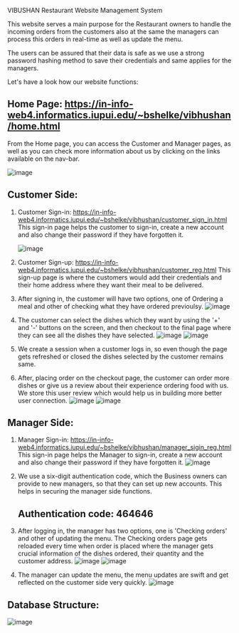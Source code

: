 VIBUSHAN Restaurant Website Management System

This website serves a main purpose for the Restaurant owners to handle the incoming orders from the customers also at the same the managers can process this orders in real-time as well as update the menu.

The users can be assured that their data is safe as we use a strong password hashing method to save their credentials and same applies for the managers.

Let's have a look how our website functions:

## Home Page: https://in-info-web4.informatics.iupui.edu/~bshelke/vibhushan/home.html
   From the Home page, you can access the Customer and Manager pages, as well as you can check more information about us by clicking on the links available on the nav-bar.

   ![image](https://github.com/vijaypulavarthi333/VIBUSHAN/assets/83290382/bfa255e9-cfba-40d3-ad8c-7a6afa50b492)


## Customer Side:

1. Customer Sign-in: https://in-info-web4.informatics.iupui.edu/~bshelke/vibhushan/customer_sign_in.html
   This sign-in page helps the customer to sign-in, create a new account and also change their password if they have forgotten it.

   ![image](https://github.com/vijaypulavarthi333/VIBUSHAN/assets/83290382/74a0566a-567e-4bff-8a57-4b860de17c96)


3. Customer Sign-up: https://in-info-web4.informatics.iupui.edu/~bshelke/vibhushan/customer_reg.html
   This sign-up page is where the customers would add their credentials and their home address where they want their meal to be delivered.

4. After signing in, the customer will have two options, one of Ordering a meal and other of checking what they have ordered previoulsy.
   ![image](https://github.com/vijaypulavarthi333/VIBUSHAN/assets/83290382/49a5e523-b05c-4f8f-abad-7b566f4cd805)


6. The customer can select the dishes which they want by using the '+' and '-' buttons on the screen, and then checkout to the final page where they can see all the dishes they have selected.
   ![image](https://github.com/vijaypulavarthi333/VIBUSHAN/assets/83290382/700fe679-3443-4ca0-bfaf-b2741e7e00e5)
   ![image](https://github.com/vijaypulavarthi333/VIBUSHAN/assets/83290382/ca2424dc-b727-4ce1-a32d-ee291fa81a57)



8. We create a session when a customer logs in, so even though the page gets refreshed or closed the dishes selected by the customer remains same.

9. After, placing order on the checkout page, the customer can order more dishes or give us a review about their experience ordering food with us. We store this user review which would help us in building more better user connection.
   ![image](https://github.com/vijaypulavarthi333/VIBUSHAN/assets/83290382/20b321f0-9655-47fc-abdd-c17e86af15fd)
   ![image](https://github.com/vijaypulavarthi333/VIBUSHAN/assets/83290382/4bcc7fc6-7c81-474b-9e5d-d0f6f784e7c7)



## Manager Side:

1. Manager Sign-in: https://in-info-web4.informatics.iupui.edu/~bshelke/vibhushan/manager_sigin_reg.html
   This sign-in page helps the Manager to sign-in, create a new account and also change their password if they have forgotten it.
   ![image](https://github.com/vijaypulavarthi333/VIBUSHAN/assets/83290382/2a70b27d-9f70-44ae-95c4-0df99fc0bdb0)


3. We use a six-digit authentication code, which the Business owners can provide to new managers, so that they can set up new accounts. This helps in securing the manager side functions.
   ## Authentication code: 464646

4. After logging in, the manager has two options, one is 'Checking orders' and other of updating the menu. The Checking orders page gets reloaded every time when order is placed where the manager gets crucial information of the dishes ordered, their quantity and the customer address.
   ![image](https://github.com/vijaypulavarthi333/VIBUSHAN/assets/83290382/820a6976-7204-4147-8385-923b7e41a763)
   ![image](https://github.com/vijaypulavarthi333/VIBUSHAN/assets/83290382/3d04fdaa-d188-44a7-bf36-28b9a7bc0ed0)

5. The manager can update the menu, the menu updates are swift and get reflected on the customer side very quickly.
   ![image](https://github.com/vijaypulavarthi333/VIBUSHAN/assets/83290382/4cf28204-cf40-44d5-8987-4fe5bfbead9c)


## Database Structure:
![image](https://github.com/vijaypulavarthi333/VIBUSHAN/assets/83290382/0669e63b-901f-440b-b7ba-36c66dc0bbd4)

